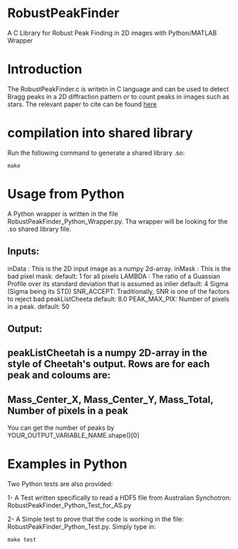 # RobustPeakFinder
A C Library for Robust Peak Finding in 2D images with Python/MATLAB Wrapper

# Introduction
The RobustPeakFinder.c is writetn in C language and can be used to detect Bragg peaks in a 2D diffraction pattern or to count peaks  in images such as stars. The relevant paper to cite can be found [here](http://scripts.iucr.org/cgi-bin/paper?S1600576717014340)

# compilation into shared library
Run the following command to generate a shared library .so:
```
make
```

# Usage from Python
A Python wrapper is written in the file RobustPeakFinder_Python_Wrapper.py. Tha wrapper will be looking for the .so shared library file.

## Inputs:
inData : This is the 2D input image as a numpy 2d-array.
inMask : This is the bad pixel mask.
		default: 1 for all pixels
LAMBDA : The ratio of a Guassian Profile over its standard deviation that is assumed as inlier
		default: 4 Sigma (Sigma being its STD)
SNR_ACCEPT: Traditionally, SNR is one of the factors to reject bad peakListCheeta
		default: 8.0
PEAK_MAX_PIX: Number of pixels in a peak.
		default: 50

## Output:
peakListCheetah is a numpy 2D-array in the style of Cheetah's output.
Rows are for each peak and coloums are:
-------------------------------------------------------------------------
Mass_Center_X, Mass_Center_Y, Mass_Total, Number of pixels in a peak
-------------------------------------------------------------------------
You can get the number of peaks by YOUR_OUTPUT_VARIABLE_NAME.shape()[0]

# Examples in Python 
Two Python tests are also provided:

1- A Test written specifically to read a HDF5 file from Australian Synchotron:
RobustPeakFinder_Python_Test_for_AS.py

2- A Simple test to prove that the code is working in the file: RobustPeakFinder_Python_Test.py.
Simply type in:
```
make test
```
